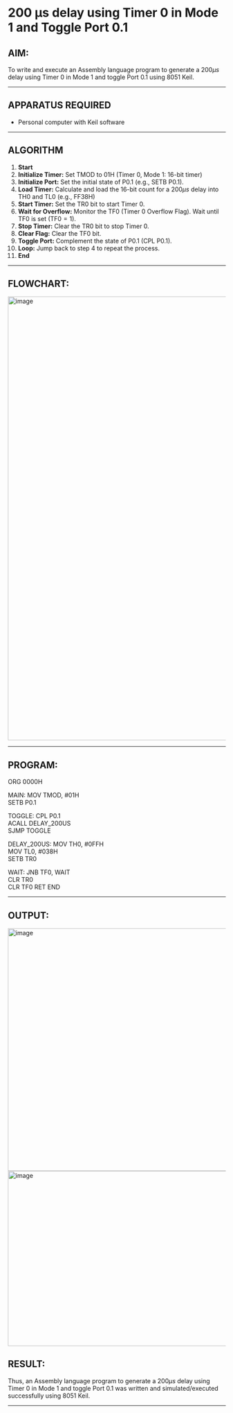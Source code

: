 # 200 µs delay using Timer 0 in Mode 1 and Toggle Port 0.1

## AIM:
To write and execute an Assembly language program to generate a $200 \mu s$ delay using Timer 0 in Mode 1 and toggle Port 0.1 using 8051 Keil.

---
## APPARATUS REQUIRED
- Personal computer with Keil software

---

## ALGORITHM
1. **Start**
2. **Initialize Timer:** Set TMOD to 01H (Timer 0, Mode 1: 16-bit timer)
3. **Initialize Port:** Set the initial state of P0.1 (e.g., $\text{SETB P0.1}$).
4. **Load Timer:** Calculate and load the 16-bit count for a $200 \mu s$ delay into $\text{TH0}$ and $\text{TL0}$ (e.g., $\text{FF38H}$)
5. **Start Timer:** Set the TR0 bit to start Timer 0.
6. **Wait for Overflow:** Monitor the TF0 (Timer 0 Overflow Flag). Wait until $\text{TF0}$ is set ($\text{TF0}=1$).
7. **Stop Timer:** Clear the $\text{TR0}$ bit to stop Timer 0.
8. **Clear Flag:** Clear the $\text{TF0}$ bit.
9. **Toggle Port:** Complement the state of P0.1 ($\text{CPL P0.1}$).
10. **Loop:** Jump back to step 4 to repeat the process.
11. **End**
    
---

## FLOWCHART:
<img width="1024" height="1024" alt="image" src="https://github.com/user-attachments/assets/389ae382-4a84-4ef1-90da-874967d124d6" />

---

## PROGRAM:

ORG 0000H

MAIN:   MOV TMOD, #01H        
        SETB P0.1             

TOGGLE: CPL P0.1              
        ACALL DELAY_200US     
        SJMP TOGGLE          

DELAY_200US:
        MOV TH0, #0FFH        
        MOV TL0, #038H        
        SETB TR0              

WAIT:   JNB TF0, WAIT         
        CLR TR0               
        CLR TF0
        RET
END

---

## OUTPUT:
<img width="1579" height="560" alt="image" src="https://github.com/user-attachments/assets/ba8ae79f-6f59-4b16-9161-70acc5716733" />
<img width="625" height="404" alt="image" src="https://github.com/user-attachments/assets/847f3a22-432c-471b-a1cb-397a49eecb8a" />


## RESULT:

Thus, an Assembly language program to generate a $200 \mu s$ delay using Timer 0 in Mode 1 and toggle Port 0.1 was written and simulated/executed successfully using 8051 Keil.

---
